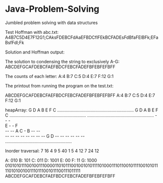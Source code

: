 # Java-Problem-Solving
Jumbled problem solving with data structures

Test Hoffman with abc.txt:
A4B7C5D4E7F12G1;CAksFDEBCFdAaEFBDCflFEkBCFADEsFdBfaFElBFk;EFaBsfFdl;Fk

Solution and Hoffman output:

The solution to condensing the string to exclusively A-G:
ABCDEFGCAFDEBCFAEFBDCFEBCFADEFBFEBFEFBFF

The counts of each letter:
A:4 B:7 C:5 D:4 E:7 F:12 G:1

The printout from running the program on the test.txt:

ABCDEFGCAFDEBCFAEFBDCFEBCFADEFBFEBFEFBFF
A:4 B:7 C:5 D:4 E:7 F:12 G:1

heapArray: G D A B E F C 
..............................................................
                                G
                D                              A
        B              E              F              C
..............................................................
......................................................
                                -                                                              
                -                              -                              
        E              -              -              F              
    --      --      A      C      -      B      --      --      
  --  --  --  --  --  --  --  --  G  D  --  --  --  --  --  --  
......................................................

Inorder traversal:  7 16 4 9 5 40 1 5 4 12 7 24 12 

A: 010 
B: 101 
C: 011 
D: 1001 
E: 00 
F: 11 
G: 1000 
0101010111001001110000110101110010010101111010001110110010111100101011110101001001110111001011100111011111
ABCDEFGCAFDEBCFAEFBDCFEBCFADEFBFEBFEFBFF

